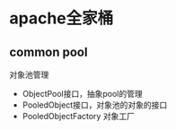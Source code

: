 # apache全家桶

## common pool

对象池管理
* ObjectPool接口，抽象pool的管理
* PooledObject接口，对象池的对象的接口
* PooledObjectFactory 对象工厂